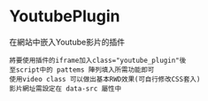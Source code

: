 # YoutubePlugin
在網站中嵌入Youtube影片的插件

    將要使用插件的iframe加入class="youtube_plugin"後
    至script中的 pattems 陣列填入所需功能即可
    使用video class 可以做出基本RWD效果(可自行修改CSS套入)
    影片網址需設定在 data-src 屬性中
